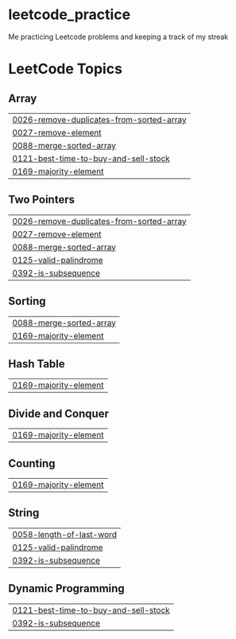 # leetcode_practice
Me practicing Leetcode problems and keeping a track of my streak

<!---LeetCode Topics Start-->
# LeetCode Topics
## Array
|  |
| ------- |
| [0026-remove-duplicates-from-sorted-array](https://github.com/shreyashree00015/leetcode_practice/tree/master/0026-remove-duplicates-from-sorted-array) |
| [0027-remove-element](https://github.com/shreyashree00015/leetcode_practice/tree/master/0027-remove-element) |
| [0088-merge-sorted-array](https://github.com/shreyashree00015/leetcode_practice/tree/master/0088-merge-sorted-array) |
| [0121-best-time-to-buy-and-sell-stock](https://github.com/shreyashree00015/leetcode_practice/tree/master/0121-best-time-to-buy-and-sell-stock) |
| [0169-majority-element](https://github.com/shreyashree00015/leetcode_practice/tree/master/0169-majority-element) |
## Two Pointers
|  |
| ------- |
| [0026-remove-duplicates-from-sorted-array](https://github.com/shreyashree00015/leetcode_practice/tree/master/0026-remove-duplicates-from-sorted-array) |
| [0027-remove-element](https://github.com/shreyashree00015/leetcode_practice/tree/master/0027-remove-element) |
| [0088-merge-sorted-array](https://github.com/shreyashree00015/leetcode_practice/tree/master/0088-merge-sorted-array) |
| [0125-valid-palindrome](https://github.com/shreyashree00015/leetcode_practice/tree/master/0125-valid-palindrome) |
| [0392-is-subsequence](https://github.com/shreyashree00015/leetcode_practice/tree/master/0392-is-subsequence) |
## Sorting
|  |
| ------- |
| [0088-merge-sorted-array](https://github.com/shreyashree00015/leetcode_practice/tree/master/0088-merge-sorted-array) |
| [0169-majority-element](https://github.com/shreyashree00015/leetcode_practice/tree/master/0169-majority-element) |
## Hash Table
|  |
| ------- |
| [0169-majority-element](https://github.com/shreyashree00015/leetcode_practice/tree/master/0169-majority-element) |
## Divide and Conquer
|  |
| ------- |
| [0169-majority-element](https://github.com/shreyashree00015/leetcode_practice/tree/master/0169-majority-element) |
## Counting
|  |
| ------- |
| [0169-majority-element](https://github.com/shreyashree00015/leetcode_practice/tree/master/0169-majority-element) |
## String
|  |
| ------- |
| [0058-length-of-last-word](https://github.com/shreyashree00015/leetcode_practice/tree/master/0058-length-of-last-word) |
| [0125-valid-palindrome](https://github.com/shreyashree00015/leetcode_practice/tree/master/0125-valid-palindrome) |
| [0392-is-subsequence](https://github.com/shreyashree00015/leetcode_practice/tree/master/0392-is-subsequence) |
## Dynamic Programming
|  |
| ------- |
| [0121-best-time-to-buy-and-sell-stock](https://github.com/shreyashree00015/leetcode_practice/tree/master/0121-best-time-to-buy-and-sell-stock) |
| [0392-is-subsequence](https://github.com/shreyashree00015/leetcode_practice/tree/master/0392-is-subsequence) |
<!---LeetCode Topics End-->